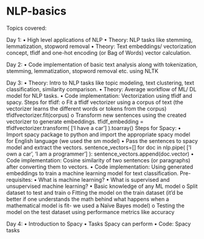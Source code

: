 # NLP-basics

Topics covered:

Day 1:
•	High level applications of NLP
•	Theory: NLP tasks like stemming, lemmatization, stopword removal 
•	Theory: Text embeddings/ vectorization concept, tfidf and one-hot encoding (or Bag of Words) vector calculation.

Day 2:
•	Code implementation of basic text analysis along with tokenization, stemming, lemmatization, stopword removal etc. using NLTK

Day 3:
•	Theory: Intro to NLP tasks like topic modeling, text clustering, text classification, similarity comparison.
•	Theory: Average workflow of ML/ DL model for NLP tasks.
•	Code implementation: Vectorization using tfidf and spacy.
Steps for tfidf:
o	Fit a tfidf vectorizer using a corpus of text (the vectorizer learns the different words or tokens from the corpus)
tfidfvectorizer.fit(corpus)
o	Transform new sentences using the created vectorizer to generate embeddings.
tfidf_embedding = tfidfvectorizer.transform( [‘I have a car’] ).toarray()
Steps for Spacy:
•	Import spacy package to python and import the appropriate spacy model for English language (we used the sm model)
•	Pass the sentences to spacy model and extract the vectors.
sentence_vectors=[]
for doc in nlp.pipe( [‘I own a car’, ‘I am a programmer’] ):
    sentence_vectors.append(doc.vector)
•	Code implementation: Cosine similarity of two sentences (or paragraphs) after converting them to vectors.
•	Code implementation: Using generated embeddings to train a machine learning model for text classification.
Pre-requisites: 
•	What is machine learning? 
•	What is supervised and unsupervised machine learning?
•	Basic knowledge of any ML model
o	Split dataset to test and train
o	Fitting the model on the train dataset (it’d be better if one understands the math behind what happens when a mathematical model is fit- we used a Naïve Bayes model)
o	Testing the model on the test dataset using performance metrics like accuracy

Day 4:
•	Introduction to Spacy
•	Tasks Spacy can perform
•	Code: Spacy tasks
